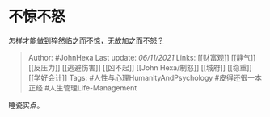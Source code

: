 # 不惊不怒
[怎样才能做到猝然临之而不惊，无故加之而不怒？](https://www.zhihu.com/question/277118659/answer/2208590723)

> Author: #JohnHexa 
Last update: *06/11/2021* 
Links: [[财富观]] [[静气]] [[反压力]] [[逃避伤害]] [[凶不起]] [[John Hexa/制怒]] [[城府]] [[稳重]] [[学好会计]]
Tags: #人性与心理HumanityAndPsychology #皮得还很一本正经 #人生管理Life-Management 

睡瓷实点。